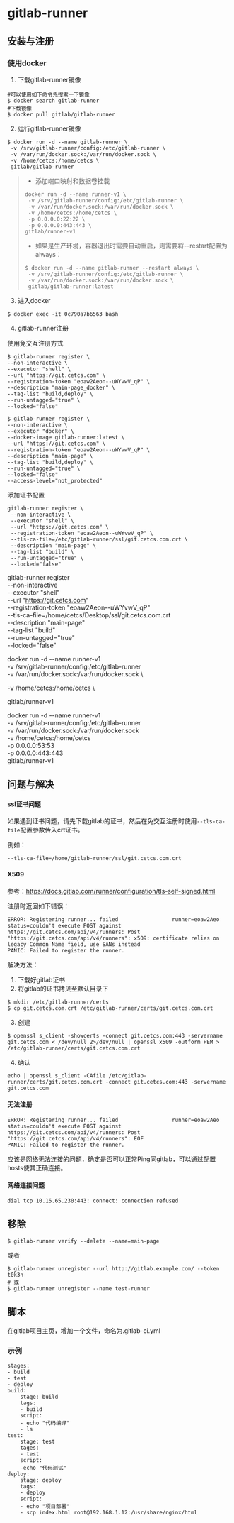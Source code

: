 # gitlab-runner

## 安装与注册

### 使用docker

1. 下载gitlab-runner镜像

```shell
#可以使用如下命令先搜索一下镜像
$ docker search gitlab-runner
#下载镜像
$ docker pull gitlab/gitlab-runner
```

2. 运行gitlab-runner镜像

```shell
$ docker run -d --name gitlab-runner \
 -v /srv/gitlab-runner/config:/etc/gitlab-runner \
 -v /var/run/docker.sock:/var/run/docker.sock \
 -v /home/cetcs:/home/cetcs \
 gitlab/gitlab-runner
```

> - 添加端口映射和数据卷挂载
>
> ```shell
> docker run -d --name runner-v1 \
>  -v /srv/gitlab-runner/config:/etc/gitlab-runner \
>  -v /var/run/docker.sock:/var/run/docker.sock \
>  -v /home/cetcs:/home/cetcs \
>  -p 0.0.0.0:22:22 \
>  -p 0.0.0.0:443:443 \
> gitlab/runner-v1
>```
> 
>- 如果是生产环境，容器退出时需要自动重启，则需要将--restart配置为always：
> 
>```shell
> $ docker run -d --name gitlab-runner --restart always \
>  -v /srv/gitlab-runner/config:/etc/gitlab-runner \
>  -v /var/run/docker.sock:/var/run/docker.sock \
>  gitlab/gitlab-runner:latest
> ```

3. 进入docker

```shell
$ docker exec -it 0c790a7b6563 bash
```

4. gitlab-runner注册

使用免交互注册方式

```shell
$ gitlab-runner register \
--non-interactive \
--executor "shell" \
--url "https://git.cetcs.com" \
--registration-token "eoaw2Aeon--uWYvwV_qP" \
--description "main-page_docker" \
--tag-list "build,deploy" \
--run-untagged="true" \
--locked="false"

$ gitlab-runner register \
--non-interactive \
--executor "docker" \
--docker-image gitlab-runner:latest \
--url "https://git.cetcs.com" \
--registration-token "eoaw2Aeon--uWYvwV_qP" \
--description "main-page" \
--tag-list "build,deploy" \
--run-untagged="true" \
--locked="false"
--access-level="not_protected"
```



添加证书配置

```shell
gitlab-runner register \
 --non-interactive \
 --executor "shell" \
 --url "https://git.cetcs.com" \
 --registration-token "eoaw2Aeon--uWYvwV_qP" \
 --tls-ca-file=/etc/gitlab-runner/ssl/git.cetcs.com.crt \
 --description "main-page" \
 --tag-list "build" \
 --run-untagged="true" \
 --locked="false"
```



gitlab-runner register \
 --non-interactive \
 --executor "shell" \
 --url "https://git.cetcs.com" \
 --registration-token "eoaw2Aeon--uWYvwV_qP" \
 --tls-ca-file=/home/cetcs/Desktop/ssl/git.cetcs.com.crt \
 --description "main-page" \
 --tag-list "build" \
 --run-untagged="true" \
 --locked="false"



docker run -d --name runner-v1 \
 -v /srv/gitlab-runner/config:/etc/gitlab-runner \
 -v /var/run/docker.sock:/var/run/docker.sock \

-v /home/cetcs:/home/cetcs \

gitlab/runner-v1



docker run -d --name runner-v1 \
 -v /srv/gitlab-runner/config:/etc/gitlab-runner \
 -v /var/run/docker.sock:/var/run/docker.sock \
 -v /home/cetcs:/home/cetcs \
 -p 0.0.0.0:53:53 \
 -p 0.0.0.0:443:443 \
gitlab/runner-v1

## 问题与解决

#### ssl证书问题

如果遇到证书问题，请先下载gitlab的证书，然后在免交互注册时使用`--tls-ca-file`配置参数传入crt证书。

例如：

```shell
--tls-ca-file=/home/gitlab-runner/ssl/git.cetcs.com.crt 
```

#### X509

参考：https://docs.gitlab.com/runner/configuration/tls-self-signed.html

注册时返回如下错误：

```shell
ERROR: Registering runner... failed                 runner=eoaw2Aeo status=couldn't execute POST against https://git.cetcs.com/api/v4/runners: Post "https://git.cetcs.com/api/v4/runners": x509: certificate relies on legacy Common Name field, use SANs instead
PANIC: Failed to register the runner.
```

解决方法：

1. 下载好gitlab证书
2. 将gitlab的证书拷贝至默认目录下

```shell
$ mkdir /etc/gitlab-runner/certs
$ cp git.cetcs.com.crt /etc/gitlab-runner/certs/git.cetcs.com.crt
```

3. 创建

```shell
$ openssl s_client -showcerts -connect git.cetcs.com:443 -servername git.cetcs.com < /dev/null 2>/dev/null | openssl x509 -outform PEM > /etc/gitlab-runner/certs/git.cetcs.com.crt
```

4. 确认

```shell
echo | openssl s_client -CAfile /etc/gitlab-runner/certs/git.cetcs.com.crt -connect git.cetcs.com:443 -servername git.cetcs.com
```

#### 无法注册

```shell
ERROR: Registering runner... failed                 runner=eoaw2Aeo status=couldn't execute POST against https://git.cetcs.com/api/v4/runners: Post "https://git.cetcs.com/api/v4/runners": EOF
PANIC: Failed to register the runner.
```

应该是网络无法连接的问题，确定是否可以正常Ping同gitlab，可以通过配置hosts使其正确连接。



#### 网络连接问题

```shell
dial tcp 10.16.65.230:443: connect: connection refused
```



## 移除

```shell
$ gitlab-runner verify --delete --name=main-page
```

或者

```shell
$ gitlab-runner unregister --url http://gitlab.example.com/ --token t0k3n
# 或
$ gitlab-runner unregister --name test-runner
```



## 脚本

在gitlab项目主页，增加一个文件，命名为.gitlab-ci.yml

### 示例

```shell
stages:
- build
- test
- deploy
build:
	stage: build
	tags:
	- build
	script:
	- echo "代码编译"
	- ls
test:
	stage: test
	tages:
	- test
	script:
	-echo "代码测试"
deploy:
	stage: deploy
	tags:
	- deploy
	script:
	- echo "项目部署"
	- scp index.html root@192.168.1.12:/usr/share/nginx/html

```





